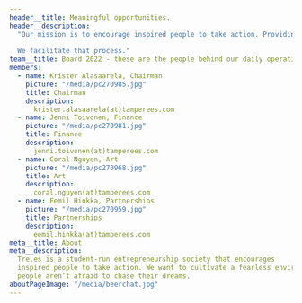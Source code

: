 ```yaml
---
header__title: Meaningful opportunities.
header__description:
  "Our mission is to encourage inspired people to take action. Providing them with meaningful opportunities for self-development, by giving them responsibility for organizing events, projects and networking opportunities. 
  
  We facilitate that process."
team__title: Board 2022 - these are the people behind our daily operations
members:
  - name: Krister Alasaarela, Chairman
    picture: "/media/pc270985.jpg"
    title: Chairman
    description:
      krister.alasaarela(at)tamperees.com
  - name: Jenni Toivonen, Finance
    picture: "/media/pc270981.jpg"
    title: Finance
    description:
      jenni.toivonen(at)tamperees.com
  - name: Coral Nguyen, Art
    picture: "/media/pc270968.jpg"
    title: Art
    description:
      coral.nguyen(at)tamperees.com
  - name: Eemil Hinkka, Partnerships
    picture: "/media/pc270959.jpg"
    title: Partnerships
    description:
      eemil.hinkka(at)tamperees.com
meta__title: About
meta__description:
  Tre.es is a student-run entrepreneurship society that encourages
  inspired people to take action. We want to cultivate a fearless environment where
  people aren’t afraid to chase their dreams.
aboutPageImage: "/media/beerchat.jpg"
---
```

